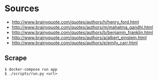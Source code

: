 # Sources

* http://www.brainyquote.com/quotes/authors/h/henry_ford.html
* http://www.brainyquote.com/quotes/authors/m/mahatma_gandhi.html
* http://www.brainyquote.com/quotes/authors/b/benjamin_franklin.html
* http://www.brainyquote.com/quotes/authors/a/albert_einstein.html
* http://www.brainyquote.com/quotes/authors/e/emily_carr.html

## Scrape
```
$ docker-compose run app
$ ./scripts/run.py <url>
```
